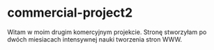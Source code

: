 # commercial-project2

Witam w moim drugim komercyjnym projekcie. Stronę stworzyłam po dwóch miesiacach intensywnej nauki tworzenia stron WWW.
